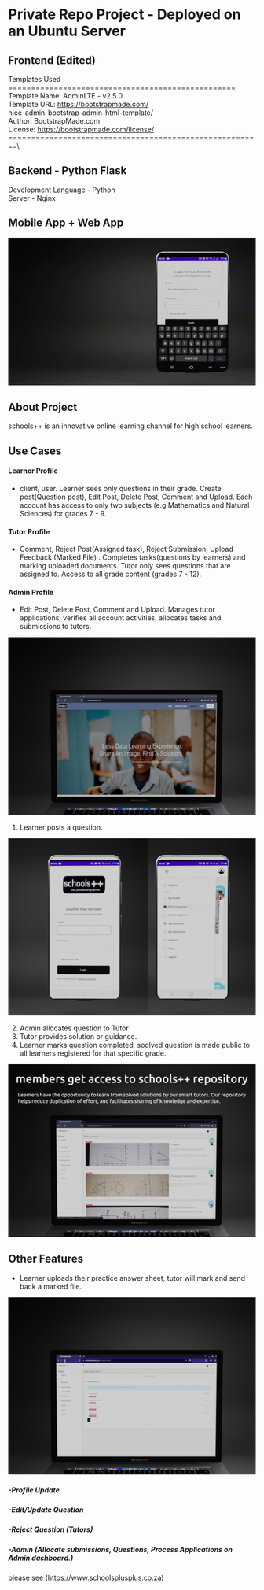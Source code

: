 # Private Repo Project - Deployed on an Ubuntu Server 

## Frontend (Edited)

 Templates Used \
================================================== \
 Template Name: AdminLTE - v2.5.0 \
 Template URL: https://bootstrapmade.com/ \
 nice-admin-bootstrap-admin-html-template/ \
 Author: BootstrapMade.com \
 License: https://bootstrapmade.com/license/ \
========================================================\

## Backend - Python Flask

Development Language - Python \
Server - Nginx

## Mobile App + Web App
<div align="center">
  <img src="Untitled.gif" width="600" height="300"/>
</div>

## About Project

schools++ is an innovative online learning channel for high school learners.

## Use Cases
#### Learner Profile 
- client, user. Learner sees only questions in their grade. Create post(Question post), Edit Post, Delete Post, Comment and Upload. Each account has access to only two subjects (e.g Mathematics and Natural Sciences) for grades 7 - 9.
#### Tutor Profile 
- Comment, Reject Post(Assigned task), Reject Submission, Upload Feedback (Marked File) . Completes tasks(questions by learners) and marking uploaded documents. Tutor only sees questions that are assigned to. Access to all grade content (grades 7 - 12).
#### Admin Profile 
- Edit Post, Delete Post, Comment and Upload. Manages tutor applications, verifies all account activities, allocates tasks and submissions to tutors.


![Welcom Screen](home_web.png)

1) Learner posts a question.

![Login & Home Screen](home.png)

2) Admin allocates question to Tutor 
3) Tutor provides solution or guidance.
4) Learner marks question completed, soolved question is made public to all learners registered for that specific grade.

![schools++ repository](schools_repository.png)

## Other Features

- Learner uploads their practice answer sheet, tutor will mark and send back a marked file.

![Submit my work.](web_submit_a_file2.png)


##### -Profile Update
##### -Edit/Update Question
##### -Reject Question (Tutors)
##### -Admin (Allocate submissions, Questions, Process Applications on Admin dashboard.)

please see (https://www.schoolsplusplus.co.za)


